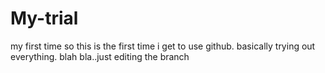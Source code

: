 # My-trial
my first time
so this is the first time i get to use github. basically trying out everything.
blah bla..just editing the branch
